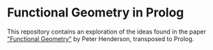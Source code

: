 # Functional Geometry in Prolog
This repository contains an exploration of the ideas found in the paper ["Functional Geometry"][henderson] by Peter Henderson, transposed to Prolog.

[henderson]: https://eprints.soton.ac.uk/257577/1/funcgeo2.pdf
